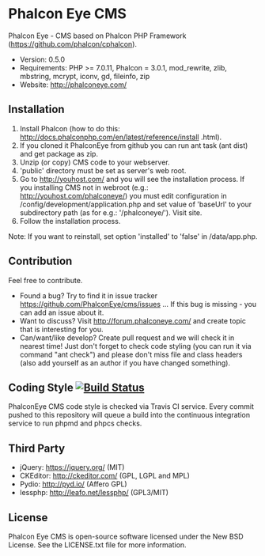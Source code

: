 Phalcon Eye CMS
=====================

Phalcon Eye - CMS based on Phalcon PHP Framework (https://github.com/phalcon/cphalcon).

* Version: 0.5.0
* Requirements: PHP >= 7.0.11, Phalcon = 3.0.1, mod_rewrite, zlib, mbstring, mcrypt, iconv, gd, fileinfo, zip
* Website: http://phalconeye.com/

Installation
------------
1. Install Phalcon (how to do this: http://docs.phalconphp.com/en/latest/reference/install
.html).
2. If you cloned it PhalconEye from github you can run ant task (ant dist) and get package as zip.
3. Unzip (or copy) CMS code to your webserver.
4. 'public' directory must be set as server's web root.
5. Go to http://youhost.com/ and you will see the installation process.
   If you installing CMS not in webroot (e.g.: http://youhost.com/phalconeye/)
   you must edit configuration in /config/development/application.php and
   set value of 'baseUrl' to your subdirectory path (as for e.g.: '/phalconeye/'). Visit site.
6. Follow the installation process.

Note: If you want to reinstall, set option 'installed' to 'false' in /data/app.php.

Contribution
------------
Feel free to contribute.

* Found a bug? Try to find it in issue tracker https://github.com/PhalconEye/cms/issues ... If this bug is missing - you can add an issue about it.
* Want to discuss? Visit http://forum.phalconeye.com/ and create topic that is interesting for you.
* Can/want/like develop? Create pull request and we will check it in nearest time! Just don't forget to check code styling (you can run it via command "ant check") and please don't miss file and class headers (also add yourself as an author if you have changed something).

Coding Style [![Build Status](https://secure.travis-ci.org/PhalconEye/cms.png?branch=master)](http://travis-ci.org/PhalconEye/cms)
------------
PhalconEye CMS code style is checked via Travis CI service. Every commit pushed to this repository will queue a build
into the continuous integration service to run phpmd and phpcs checks.

Third Party
-----------
* jQuery: https://jquery.org/ (MIT)
* CKEditor: http://ckeditor.com/ (GPL, LGPL and MPL)
* Pydio: http://pyd.io/ (Affero GPL)
* lessphp: http://leafo.net/lessphp/ (GPL3/MIT)

License
-------
Phalcon Eye CMS is open-source software licensed under the New BSD License. See the LICENSE.txt file for more information.

